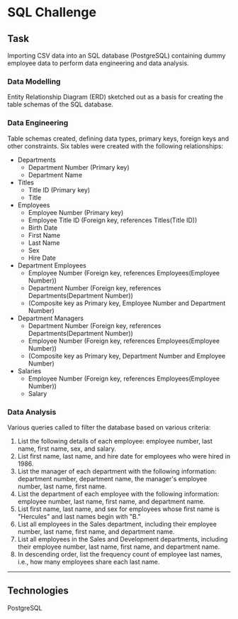 # SQL Challenge

## Task

Importing CSV data into an SQL database (PostgreSQL) containing dummy employee data to perform data engineering and data analysis. 

### Data Modelling
Entity Relationship Diagram (ERD) sketched out as a basis for creating the table schemas of the SQL database.

### Data Engineering 
Table schemas created, defining data types, primary keys, foreign keys and other constraints.
Six tables were created with the following relationships:

* Departments
  * Department Number (Primary key)
  * Department Name
* Titles
  * Title ID (Primary key)
  * Title 
* Employees
  * Employee Number (Primary key)
  * Employee Title ID (Foreign key, references Titles(Title ID))
  * Birth Date
  * First Name
  * Last Name
  * Sex
  * Hire Date
* Department Employees
  * Employee Number (Foreign key, references Employees(Employee Number))
  * Department Number (Foreign key, references Departments(Department Number))
  * (Composite key as Primary key, Employee Number and Department Number)
* Department Managers
  * Department Number (Foreign key, references Departments(Department Number))
  * Employee Number (Foreign key, references Employees(Employee Number))
  * (Composite key as Primary key, Department Number and Employee Number)
* Salaries
  * Employee Number (Foreign key, references Employees(Employee Number))
  * Salary

### Data Analysis
Various queries called to filter the database based on various criteria:
1. List the following details of each employee: employee number, last name, first name, sex, and salary.
2. List first name, last name, and hire date for employees who were hired in 1986.
3. List the manager of each department with the following information: department number, department name, the manager's employee number, last name, first name.
4. List the department of each employee with the following information: employee number, last name, first name, and department name.
5. List first name, last name, and sex for employees whose first name is "Hercules" and last names begin with "B."
6. List all employees in the Sales department, including their employee number, last name, first name, and department name.
7. List all employees in the Sales and Development departments, including their employee number, last name, first name, and department name.
8. In descending order, list the frequency count of employee last names, i.e., how many employees share each last name.

--- 

## Technologies

PostgreSQL